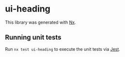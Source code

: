 # ui-heading

This library was generated with [Nx](https://nx.dev).

## Running unit tests

Run `nx test ui-heading` to execute the unit tests via [Jest](https://jestjs.io).
